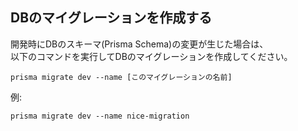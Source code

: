 ## DBのマイグレーションを作成する
開発時にDBのスキーマ(Prisma Schema)の変更が生じた場合は、\
以下のコマンドを実行してDBのマイグレーションを作成してください。
```
prisma migrate dev --name [このマイグレーションの名前]
```

例:
```
prisma migrate dev --name nice-migration
```
